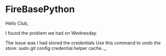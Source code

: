 # FireBasePython
Hello Club,

I found the problem we had on Wednesday.

The issue was I had stored the credentials
Use this command to undo the store:
sudo git config credential.helper cache..,,